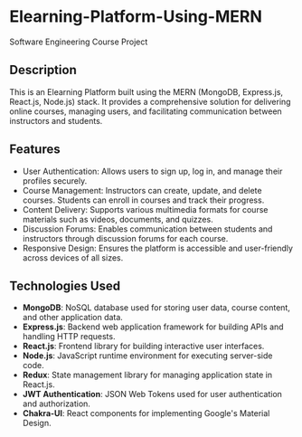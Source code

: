 
# Elearning-Platform-Using-MERN
Software Engineering Course Project

## Description

This is an Elearning Platform built using the MERN (MongoDB, Express.js, React.js, Node.js) stack. It provides a comprehensive solution for delivering online courses, managing users, and facilitating communication between instructors and students.

## Features

- User Authentication: Allows users to sign up, log in, and manage their profiles securely.
- Course Management: Instructors can create, update, and delete courses. Students can enroll in courses and track their progress.
- Content Delivery: Supports various multimedia formats for course materials such as videos, documents, and quizzes.
- Discussion Forums: Enables communication between students and instructors through discussion forums for each course.
- Responsive Design: Ensures the platform is accessible and user-friendly across devices of all sizes.

## Technologies Used

- **MongoDB**: NoSQL database used for storing user data, course content, and other application data.
- **Express.js**: Backend web application framework for building APIs and handling HTTP requests.
- **React.js**: Frontend library for building interactive user interfaces.
- **Node.js**: JavaScript runtime environment for executing server-side code.
- **Redux**: State management library for managing application state in React.js.
- **JWT Authentication**: JSON Web Tokens used for user authentication and authorization.
- **Chakra-UI**: React components for implementing Google's Material Design.



